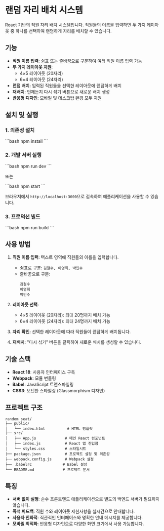 # 랜덤 자리 배치 시스템

React 기반의 직원 자리 배치 시스템입니다. 직원들의 이름을 입력하면 두 가지 레이아웃 중 하나를 선택하여 랜덤하게 자리를 배치할 수 있습니다.

## 기능

- **직원 이름 입력**: 쉼표 또는 줄바꿈으로 구분하여 여러 직원 이름 입력 가능
- **두 가지 레이아웃 지원**:
  - 4×5 레이아웃 (20자리)
  - 6×4 레이아웃 (24자리)
- **랜덤 배치**: 입력된 직원들을 선택한 레이아웃에 랜덤하게 배치
- **재배치**: 언제든지 다시 섞기 버튼으로 새로운 배치 생성
- **반응형 디자인**: 모바일 및 데스크탑 환경 모두 지원

## 설치 및 실행

### 1. 의존성 설치
\`\`\`bash
npm install
\`\`\`

### 2. 개발 서버 실행
\`\`\`bash
npm run dev
\`\`\`

또는

\`\`\`bash
npm start
\`\`\`

브라우저에서 `http://localhost:3000`으로 접속하여 애플리케이션을 사용할 수 있습니다.

### 3. 프로덕션 빌드
\`\`\`bash
npm run build
\`\`\`

## 사용 방법

1. **직원 이름 입력**: 텍스트 영역에 직원들의 이름을 입력합니다.
   - 쉼표로 구분: `김철수, 이영희, 박민수`
   - 줄바꿈으로 구분:
     ```
     김철수
     이영희
     박민수
     ```

2. **레이아웃 선택**: 
   - 4×5 레이아웃 (20자리): 최대 20명까지 배치 가능
   - 6×4 레이아웃 (24자리): 최대 24명까지 배치 가능

3. **자리 확인**: 선택한 레이아웃에 따라 직원들이 랜덤하게 배치됩니다.

4. **재배치**: "다시 섞기" 버튼을 클릭하여 새로운 배치를 생성할 수 있습니다.

## 기술 스택

- **React 18**: 사용자 인터페이스 구축
- **Webpack**: 모듈 번들링
- **Babel**: JavaScript 트랜스파일링
- **CSS3**: 모던한 스타일링 (Glassmorphism 디자인)

## 프로젝트 구조

```
random_seat/
├── public/
│   └── index.html          # HTML 템플릿
├── src/
│   ├── App.js             # 메인 React 컴포넌트
│   ├── index.js           # React 앱 진입점
│   └── styles.css         # 스타일시트
├── package.json           # 프로젝트 설정 및 의존성
├── webpack.config.js      # Webpack 설정
├── .babelrc              # Babel 설정
└── README.md             # 프로젝트 문서
```

## 특징

- **서버 없이 실행**: 순수 프론트엔드 애플리케이션으로 별도의 백엔드 서버가 필요하지 않습니다.
- **즉석 피드백**: 직원 수와 레이아웃 제한사항을 실시간으로 안내합니다.
- **사용자 친화적**: 직관적인 인터페이스와 명확한 안내 메시지를 제공합니다.
- **모바일 최적화**: 반응형 디자인으로 다양한 화면 크기에서 사용 가능합니다. 